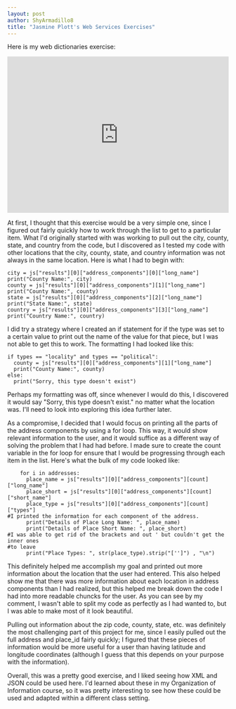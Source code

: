 ```yaml
---
layout: post
author: ShyArmadillo8
title: "Jasmine Plott's Web Services Exercises"
---
```


Here is my web dictionaries exercise:
<iframe src="https://trinket.io/embed/python3/7f50e1f025" width="100%" height="356" frameborder="0" marginwidth="0" marginheight="0" allowfullscreen></iframe>

At first, I thought that this exercise would be a very simple one, since I figured out fairly quickly how to work through the list to get to a particular item.  What I'd originally started with was working to pull out the city, county, state, and country from the code, but I discovered as I tested my code with other locations that the city, county, state, and country information was not always in the same location.  Here is what I had to begin with:

```
city = js["results"][0]["address_components"][0]["long_name"]
print("County Name:", city)
county = js["results"][0]["address_components"][1]["long_name"]
print("County Name:", county)
state = js["results"][0]["address_components"][2]["long_name"]
print("State Name:", state)
country = js["results"][0]["address_components"][3]["long_name"]
print("Country Name:", country)
```

I did try a strategy where I created an if statement for if the type was set to a certain value to print out the name of the value for that piece, but I was not able to get this to work.  The formatting I had looked like this:

```
if types == "locality" and types == "political":
  county = js["results"][0]["address_components"][1]["long_name"]
  print("County Name:", county)
else:
  print("Sorry, this type doesn't exist")
```

Perhaps my formatting was off, since whenever I would do this, I discovered it would say "Sorry, this type doesn't exist." no matter what the location was. I'll need to look into exploring this idea further later.  

As a compromise, I decided that I would focus on printing all the parts of the address components by using a for loop.  This way, it would show relevant information to the user, and it would suffice as a different way of solving the problem that I had had before.  I made sure to create the count variable in the for loop for ensure that I would be progressing through each item in the list.  Here's what the bulk of my code looked like:

```
    for i in addresses:
      place_name = js["results"][0]["address_components"][count]["long_name"]
      place_short = js["results"][0]["address_components"][count]["short_name"]
      place_type = js["results"][0]["address_components"][count]["types"]
#I printed the information for each component of the address.
      print("Details of Place Long Name: ", place_name)
      print("Details of Place Short Name: ", place_short)
#I was able to get rid of the brackets and out ' but couldn't get the inner ones
#to leave
      print("Place Types: ", str(place_type).strip("['']") , "\n")
```

This definitely helped me accomplish my goal and printed out more information about the location that the user had entered.  This also helped show me that there was more information about each location in address components than I had realized, but this helped me break down the code I had into more readable chuncks for the user.  As you can see by my comment, I wasn't able to split my code as perfectly as I had wanted to, but I was able to make most of it look beautiful.

Pulling out information about the zip code, county, state, etc. was definitely the most challenging part of this project for me, since I easily pulled out the full address and place_id fairly quickly; I figured that these pieces of information would be more useful for a user than having latitude and longitude coordinates (although I guess that this depends on your purpose with the information).

Overall, this was a pretty good exercise, and I liked seeing how XML and JSON could be used here.  I'd learned about these in my Organization of Information course, so it was pretty interesting to see how these could be used and adapted within a different class setting.
